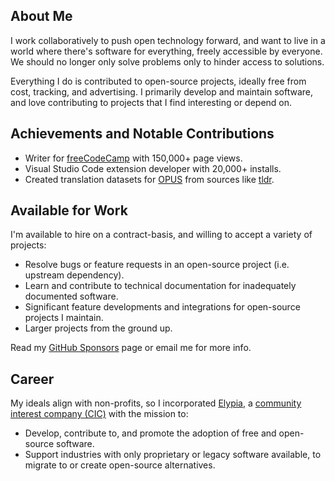 ## About Me

I work collaboratively to push open technology forward, and want to live in a world where there's software for everything, freely accessible by everyone. We should no longer only solve problems only to hinder access to solutions.

Everything I do is contributed to open-source projects, ideally free from cost, tracking, and advertising. I primarily develop and maintain software, and love contributing to projects that I find interesting or depend on.

## Achievements and Notable Contributions

* Writer for [freeCodeCamp](https://www.freecodecamp.org/news/author/seth/) with 150,000+ page views.
* Visual Studio Code extension developer with 20,000+ installs.
* Created translation datasets for [OPUS](https://opus.nlpl.eu/) from sources like [tldr](https://github.com/tldr-pages/tldr).

## Available for Work

I'm available to hire on a contract-basis, and willing to accept a variety of projects:

* Resolve bugs or feature requests in an open-source project (i.e. upstream dependency).
* Learn and contribute to technical documentation for inadequately documented software.
* Significant feature developments and integrations for open-source projects I maintain.
* Larger projects from the ground up.

Read my [GitHub Sponsors](https://github.com/sponsors/SethFalco/) page or email me for more info. 

## Career

My ideals align with non-profits, so I incorporated [Elypia](https://elypia.org/), a [community interest company (CIC)](https://en.wikipedia.org/wiki/Community_interest_company) with the mission to: 

* Develop, contribute to, and promote the adoption of free and open-source software.
* Support industries with only proprietary or legacy software available, to migrate to or create open-source alternatives.
